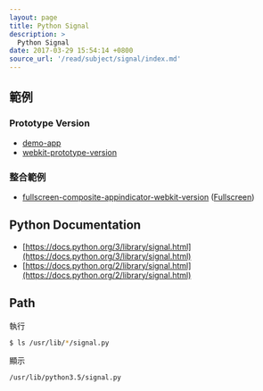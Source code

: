 ```yaml
---
layout: page
title: Python Signal
description: >
  Python Signal
date: 2017-03-29 15:54:14 +0800
source_url: '/read/subject/signal/index.md'
---
```


## 範例

### Prototype Version

* [demo-app](https://github.com/foreachsam/book-lang-python/blob/gh-pages/example/subject/signal/signal-prototype-version/demo-app/main.py)
* [webkit-prototype-version](https://github.com/foreachsam/book-lang-python/blob/gh-pages/example/subject/webkit/webkit-prototype-version/main.py)

### 整合範例

* [fullscreen-composite-appindicator-webkit-version](https://github.com/foreachsam/book-lang-python/blob/gh-pages/example/subject/fullscreen/fullscreen-composite-appindicator-webkit-version/main.py) ([Fullscreen](https://foreachsam.github.io/book-lang-python/read/subject/fullscreen/))

## Python Documentation

* [https://docs.python.org/3/library/signal.html](https://docs.python.org/3/library/signal.html)
* [https://docs.python.org/2/library/signal.html](https://docs.python.org/2/library/signal.html)


## Path

執行

``` sh
$ ls /usr/lib/*/signal.py
```

顯示

```
/usr/lib/python3.5/signal.py
```

